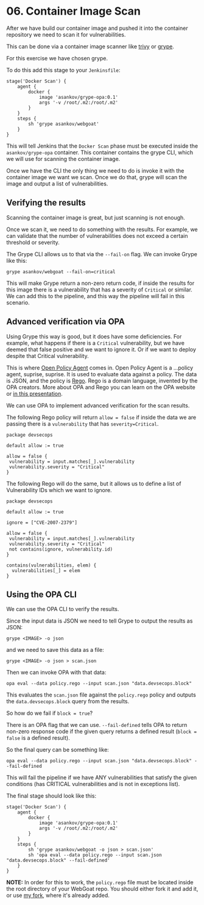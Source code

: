 # 06. Container Image Scan

After we have build our container image and pushed it into the container repository we need to scan it for vulnerabilities.

This can be done via a container image scanner like [trivy](https://github.com/aquasecurity/trivy) or [grype](https://github.com/anchore/grype).

For this exercise we have chosen grype.

To do this add this stage to your `Jenkinsfile`:

```Jenkinsfile
stage('Docker Scan') {
    agent {
        docker {
            image 'asankov/grype-opa:0.1'
            args '-v /root/.m2:/root/.m2'
        }
    }
    steps {
        sh 'grype asankov/webgoat'
    }
}
```

This will tell Jenkins that the `Docker Scan` phase must be executed inside the `asankov/grype-opa` container.
This container contains the grype CLI, which we will use for scanning the container image.

Once we have the CLI the only thing we need to do is invoke it with the container image we want we scan.
Once we do that, grype will scan the image and output a list of vulnerabilities.

## Verifying the results

Scanning the container image is great, but just scanning is not enough.

Once we scan it, we need to do something with the results.
For example, we can validate that the number of vulnerabilities does not exceed a certain threshold or severity.

The Grype CLI allows us to that via the `--fail-on` flag.
We can invoke Grype like this:

```shell
grype asankov/webgoat --fail-on=critical
```

This will make Grype return a non-zero return code, if inside the results for this image there is a vulnerability that has a severity of `Critical` or similar.
We can add this to the pipeline, and this way the pipeline will fail in this scenario.

## Advanced verification via OPA

Using Grype this way is good, but it does have some deficiencies.
For example, what happens if there is a `Critical` vulnerability, but we have deemed that false positive and we want to ignore it.
Or if we want to deploy despite that Critical vulnerability.

This is where [Open Policy Agent](https://www.openpolicyagent.org/) comes in.
Open Policy Agent is a ...policy agent, suprise, suprise.
It is used to evaluate data against a policy.
The data is JSON, and the policy is [Rego](https://www.openpolicyagent.org/docs/latest/policy-language/).
Rego is a domain language, invented by the OPA creators.
More about OPA and Rego you can learn on the OPA website or [in this presentation](https://github.com/asankov/securing-kubernetes-with-open-policy-agent/blob/main/2022/bsides-sofia/presentation.pdf).

We can use OPA to implement advanced verification for the scan results.

The following Rego policy will return `allow = false` if inside the data we are passing there is a `vulnerability` that has `severity=Critical`.

```rego
package devsecops

default allow := true

allow = false {
 vulnerability = input.matches[_].vulnerability
 vulnerability.severity = "Critical"
}
```

The following Rego will do the same, but it allows us to define a list of Vulnerability IDs which we want to ignore.

```rego
package devsecops

default allow := true

ignore = ["CVE-2007-2379"]

allow = false {
 vulnerability = input.matches[_].vulnerability
 vulnerability.severity = "Critical"
 not contains(ignore, vulnerability.id)
}

contains(vulnerabilities, elem) {
  vulnerabilities[_] = elem
}
```

## Using the OPA CLI

We can use the OPA CLI to verify the results.

Since the input data is JSON we need to tell Grype to output the results as JSON:

```shell
grype <IMAGE> -o json
```

and we need to save this data as a file:

```shell
grype <IMAGE> -o json > scan.json
```

Then we can invoke OPA with that data:

```shell
opa eval --data policy.rego --input scan.json "data.devsecops.block"
```

This evaluates the `scan.json` file against the `policy.rego` policy and outputs the `data.devsecops.block` query from the results.

So how do we fail if `block = true`?

There is an OPA flag that we can use.
`--fail-defined` tells OPA to return non-zero response code if the given query returns a defined result (`block = false` is a defined result).

So the final query can be something like:

```shell
opa eval --data policy.rego --input scan.json "data.devsecops.block" --fail-defined
```

This will fail the pipeline if we have ANY vulnerabilities that satisfy the given conditions (has CRITICAL vulnerabilities and is not in exceptions list).

The final stage should look like this:

```Jenkinsfile
stage('Docker Scan') {
    agent {
        docker {
            image 'asankov/grype-opa:0.1'
            args '-v /root/.m2:/root/.m2'
        }
    }
    steps {
        sh 'grype asankov/webgoat -o json > scan.json'
        sh 'opa eval --data policy.rego --input scan.json "data.devsecops.block" --fail-defined'
    }
}
```

**NOTE:** In order for this to work, the `policy.rego` file must be located inside the root directory of your WebGoat repo.
You should either fork it and add it, or use [my fork](https://github.com/asankov/WebGoat), where it's already added.
